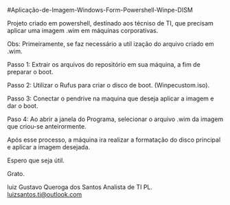 #Aplicação-de-Imagem-Windows-Form-Powershell-Winpe-DISM

Projeto criado em powershell, destinado aos técniso de TI, que precisam aplicar uma imagem .wim em máquinas corporativas. 

Obs:  Primeiramente, se faz  necessário a util ização do arquivo criado em .wim.

Passo 1: Extrair os arquivos do repositório  em sua máquina, a fim de preparar o boot.

Passo 2: Utilizar o Rufus para criar o  disco de boot. (Winpecustom.iso).

Passo 3: Conectar o pendrive na maquina que deseja aplicar a imagem e dar o boot.

Paso 4:  Ao abrir a janela do Programa, selecionar o arquivo  .wim da imagem que criou-se anteirormente.

Após esse processo, a máquina ira realizar a formatação do disco principal e aplicar a imagem desejada.

Espero que seja útil.

Grato.

luiz Gustavo Queroga dos Santos
Analista de TI PL.
luizsantos.ti@outlook.com




